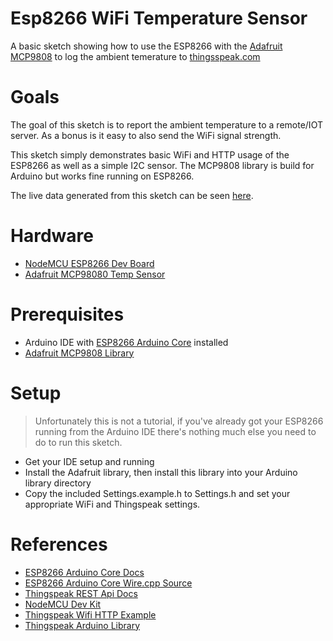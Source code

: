 # Esp8266 WiFi Temperature Sensor

A basic sketch showing how to use the ESP8266 with the [Adafruit MCP9808][sensor] to log the ambient temerature to [thingsspeak.com](https://thingsspeak.com)

# Goals

The goal of this sketch is to report the ambient temperature to a remote/IOT server. As a bonus is it easy to also send the WiFi signal strength.

This sketch simply demonstrates basic WiFi and HTTP usage of the ESP8266 as well as a simple I2C sensor. The MCP9808 library is build for Arduino but works fine running on ESP8266.

The live data generated from this sketch can be seen [here](https://thingspeak.com/channels/445104).

# Hardware

- [NodeMCU ESP8266 Dev Board](https://rover.ebay.com/rover/1/705-53470-19255-0/1?icep_id=114&ipn=icep&toolid=20004&campid=5338270079&mpre=https%3A%2F%2Fwww.ebay.com.au%2Fitm%2FNodeMcu-Lua-V3-WIFI-Networking-development-board-Based-ESP8266-IoT%2F181916585996)
- [Adafruit MCP98080 Temp Sensor][sensor]

# Prerequisites

- Arduino IDE with [ESP8266 Arduino Core][esp-core] installed
- [Adafruit MCP9808 Library](https://github.com/adafruit/Adafruit_MCP9808_Library)

# Setup

> Unfortunately this is not a tutorial, if you've already got your ESP8266 running from the Arduino IDE there's nothing much else you need to do to run this sketch.

- Get your IDE setup and running
- Install the Adafruit library, then install this library into your Arduino library directory
- Copy the included Settings.example.h to Settings.h and set your appropriate WiFi and Thingspeak settings.

# References

- [ESP8266 Arduino Core Docs][esp-core]
- [ESP8266 Arduino Core Wire.cpp Source](https://github.com/esp8266/Arduino/tree/master/libraries/Wire)
- [Thingspeak REST Api Docs](https://au.mathworks.com/help/thingspeak/rest-api.html)
- [NodeMCU Dev Kit](https://github.com/nodemcu/nodemcu-devkit-v1.0)
- [Thingspeak Wifi HTTP Example](https://github.com/nothans/thingspeak-esp-examples/blob/master/examples/RSSI_to_ThingSpeak.ino)
- [Thingspeak Arduino Library](https://github.com/mathworks/thingspeak-arduino)

[sensor]: https://www.adafruit.com/products/1782
[esp-core]: https://arduino-esp8266.readthedocs.io/en/latest/index.html